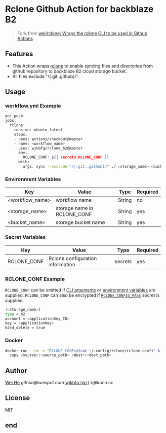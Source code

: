 # Rclone Github Action for backblaze B2

> Fork from [wei/rclone: Wraps the rclone CLI to be used in Github Actions](wei/rclone)


## Features
- This Action wraps [rclone](https://rclone.org) to enable syncing files and directories from github repository to backblaze B2 cloud storage bucket.
- All files exclude "/{.git,.github}/".


## Usage

### workflow.yml Example

```sh
on: push
jobs:
  rclone:
    runs-on: ubuntu-latest
    steps:
    - uses: actions/checkout@master
    - name: <workflow_name>
      uses: wjkbfq/rclone_b2@master
      env:
        RCLONE_CONF: ${{ secrets.RCLONE_CONF }}
      with:
        args: sync --exclude "/{.git,.github}/" ./ <storage_name>:<bucket_name>/
```

### Environment Variables
| Key             | Value                       | Type   | Required |
| --------------- | --------------------------- | ------ | -------- |
| <workflow_name> | workflow name               | String | no       |
| <storage_name>  | storage name in RCLONE_CONF | String | yes      |
| <bucket_name>   | storage bucket name         | String | yes      |

### Secret Variables
| Key         | Value                            | Type    | Required |
| ----------- | -------------------------------- | ------- | -------- |
| RCLONE_CONF | Rclone configuration information | secrets | yes      |

### RCLONE_CONF Example
`RCLONE_CONF` can be omitted if [CLI arguments](https://rclone.org/flags/#backend-flags) or [environment variables](https://rclone.org/docs/#environment-variables) are supplied. `RCLONE_CONF` can also be encrypted if [`RCLONE_CONFIG_PASS`](https://rclone.org/docs/#configuration-encryption) secret is supplied.

```sh
[<storage_name>]
type = b2
account = <applicationKey_ID>
key = <applicationKey>
hard_delete = true
```

### Docker

```sh
docker run --rm -e "RCLONE_CONF=$(cat ~/.config/rclone/rclone.conf)" $(docker build -q .) \
  copy <source>:<source_path> <dest>:<dest_path>
```

## Author
[Wei He](https://github.com/wei) _github@weispot.com_
[wjkbfq (wz)](https://github.com/wjkbfq) _k@kunn.cc_

## License
[MIT](https://wei.mit-license.org)

## end
